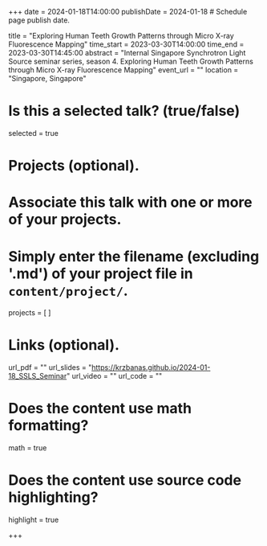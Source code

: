 +++
date = 2024-01-18T14:00:00 
publishDate = 2024-01-18 # Schedule page publish date.

title = "Exploring Human Teeth Growth Patterns through Micro X-ray Fluorescence Mapping"
time_start = 2023-03-30T14:00:00
time_end = 2023-03-30T14:45:00
abstract = "Internal Singapore Synchrotron Light Source seminar series, season 4. Exploring Human Teeth Growth Patterns through Micro X-ray Fluorescence Mapping"
event_url = ""
location = "Singapore, Singapore"

# Is this a selected talk? (true/false)
selected = true



# Projects (optional).
#   Associate this talk with one or more of your projects.
#   Simply enter the filename (excluding '.md') of your project file in `content/project/`.
projects = [ ]

# Links (optional).
url_pdf = ""
url_slides = "https://krzbanas.github.io/2024-01-18_SSLS_Seminar"
url_video = ""
url_code = ""

# Does the content use math formatting?
math = true

# Does the content use source code highlighting?
highlight = true

+++


